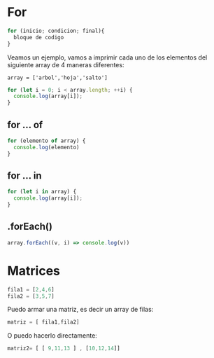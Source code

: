 
# For



```js
for (inicio; condicion; final){
  bloque de codigo
}
``` 

Veamos un ejemplo, vamos a imprimir cada uno de los elementos del siguiente array de 4 maneras diferentes:

`array = ['arbol','hoja','salto']`


```js
for (let i = 0; i < array.length; ++i) {
  console.log(array[i]);
}
```

## for ... of


```js
for (elemento of array) {
  console.log(elemento)
}
```

## for ... in

```js
for (let i in array) {
  console.log(array[i]);
}
```

## .forEach()

```js
array.forEach((v, i) => console.log(v))
```

# Matrices 

```js
fila1 = [2,4,6]
fila2 = [3,5,7]
```

Puedo armar una matriz, es decir un array de filas:


```js
matriz = [ fila1,fila2]

```

O puedo hacerlo directamente:

```js
matriz2= [ [ 9,11,13 ] , [10,12,14]]
```
